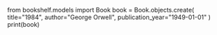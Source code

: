 from bookshelf.models import Book
book = Book.objects.create(
    title="1984",
    author="George Orwell",
    publication_year="1949-01-01"
)
print(book)